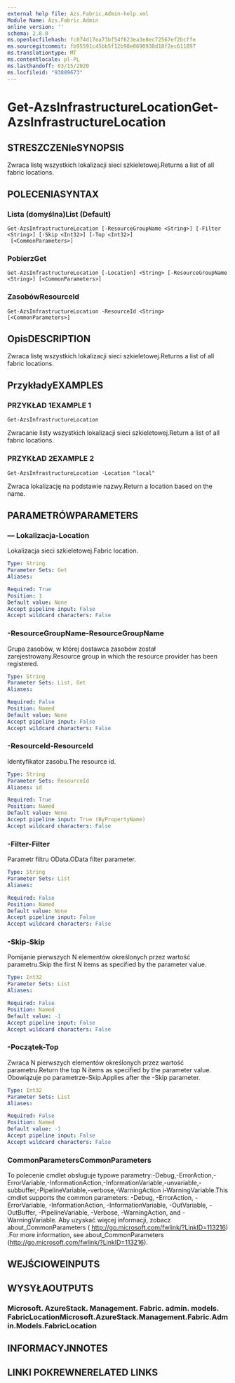 ```yaml
---
external help file: Azs.Fabric.Admin-help.xml
Module Name: Azs.Fabric.Admin
online version: ''
schema: 2.0.0
ms.openlocfilehash: fc074d17ea73bf54f623ea3e8ec72567ef2bcffe
ms.sourcegitcommit: fb95591c45bb5f12b98e0690938d18f2ec611897
ms.translationtype: MT
ms.contentlocale: pl-PL
ms.lasthandoff: 03/15/2020
ms.locfileid: "93889673"
---
```

# <span data-ttu-id="1ce5c-101">Get-AzsInfrastructureLocation</span><span class="sxs-lookup"><span data-stu-id="1ce5c-101">Get-AzsInfrastructureLocation</span></span>

## <span data-ttu-id="1ce5c-102">STRESZCZENIe</span><span class="sxs-lookup"><span data-stu-id="1ce5c-102">SYNOPSIS</span></span>
<span data-ttu-id="1ce5c-103">Zwraca listę wszystkich lokalizacji sieci szkieletowej.</span><span class="sxs-lookup"><span data-stu-id="1ce5c-103">Returns a list of all fabric locations.</span></span>

## <span data-ttu-id="1ce5c-104">POLECENIA</span><span class="sxs-lookup"><span data-stu-id="1ce5c-104">SYNTAX</span></span>

### <span data-ttu-id="1ce5c-105">Lista (domyślna)</span><span class="sxs-lookup"><span data-stu-id="1ce5c-105">List (Default)</span></span>
```
Get-AzsInfrastructureLocation [-ResourceGroupName <String>] [-Filter <String>] [-Skip <Int32>] [-Top <Int32>]
 [<CommonParameters>]
```

### <span data-ttu-id="1ce5c-106">Pobierz</span><span class="sxs-lookup"><span data-stu-id="1ce5c-106">Get</span></span>
```
Get-AzsInfrastructureLocation [-Location] <String> [-ResourceGroupName <String>] [<CommonParameters>]
```

### <span data-ttu-id="1ce5c-107">Zasobów</span><span class="sxs-lookup"><span data-stu-id="1ce5c-107">ResourceId</span></span>
```
Get-AzsInfrastructureLocation -ResourceId <String> [<CommonParameters>]
```

## <span data-ttu-id="1ce5c-108">Opis</span><span class="sxs-lookup"><span data-stu-id="1ce5c-108">DESCRIPTION</span></span>
<span data-ttu-id="1ce5c-109">Zwraca listę wszystkich lokalizacji sieci szkieletowej.</span><span class="sxs-lookup"><span data-stu-id="1ce5c-109">Returns a list of all fabric locations.</span></span>

## <span data-ttu-id="1ce5c-110">Przykłady</span><span class="sxs-lookup"><span data-stu-id="1ce5c-110">EXAMPLES</span></span>

### <span data-ttu-id="1ce5c-111">PRZYKŁAD 1</span><span class="sxs-lookup"><span data-stu-id="1ce5c-111">EXAMPLE 1</span></span>
```
Get-AzsInfrastructureLocation
```

<span data-ttu-id="1ce5c-112">Zwracanie listy wszystkich lokalizacji sieci szkieletowej.</span><span class="sxs-lookup"><span data-stu-id="1ce5c-112">Return a list of all fabric locations.</span></span>

### <span data-ttu-id="1ce5c-113">PRZYKŁAD 2</span><span class="sxs-lookup"><span data-stu-id="1ce5c-113">EXAMPLE 2</span></span>
```
Get-AzsInfrastructureLocation -Location "local"
```

<span data-ttu-id="1ce5c-114">Zwraca lokalizację na podstawie nazwy.</span><span class="sxs-lookup"><span data-stu-id="1ce5c-114">Return a location based on the name.</span></span>

## <span data-ttu-id="1ce5c-115">PARAMETRÓW</span><span class="sxs-lookup"><span data-stu-id="1ce5c-115">PARAMETERS</span></span>

### <span data-ttu-id="1ce5c-116">— Lokalizacja</span><span class="sxs-lookup"><span data-stu-id="1ce5c-116">-Location</span></span>
<span data-ttu-id="1ce5c-117">Lokalizacja sieci szkieletowej.</span><span class="sxs-lookup"><span data-stu-id="1ce5c-117">Fabric location.</span></span>

```yaml
Type: String
Parameter Sets: Get
Aliases:

Required: True
Position: 1
Default value: None
Accept pipeline input: False
Accept wildcard characters: False
```

### <span data-ttu-id="1ce5c-118">-ResourceGroupName</span><span class="sxs-lookup"><span data-stu-id="1ce5c-118">-ResourceGroupName</span></span>
<span data-ttu-id="1ce5c-119">Grupa zasobów, w której dostawca zasobów został zarejestrowany.</span><span class="sxs-lookup"><span data-stu-id="1ce5c-119">Resource group in which the resource provider has been registered.</span></span>

```yaml
Type: String
Parameter Sets: List, Get
Aliases:

Required: False
Position: Named
Default value: None
Accept pipeline input: False
Accept wildcard characters: False
```

### <span data-ttu-id="1ce5c-120">-ResourceId</span><span class="sxs-lookup"><span data-stu-id="1ce5c-120">-ResourceId</span></span>
<span data-ttu-id="1ce5c-121">Identyfikator zasobu.</span><span class="sxs-lookup"><span data-stu-id="1ce5c-121">The resource id.</span></span>

```yaml
Type: String
Parameter Sets: ResourceId
Aliases: id

Required: True
Position: Named
Default value: None
Accept pipeline input: True (ByPropertyName)
Accept wildcard characters: False
```

### <span data-ttu-id="1ce5c-122">-Filter</span><span class="sxs-lookup"><span data-stu-id="1ce5c-122">-Filter</span></span>
<span data-ttu-id="1ce5c-123">Parametr filtru OData.</span><span class="sxs-lookup"><span data-stu-id="1ce5c-123">OData filter parameter.</span></span>

```yaml
Type: String
Parameter Sets: List
Aliases:

Required: False
Position: Named
Default value: None
Accept pipeline input: False
Accept wildcard characters: False
```

### <span data-ttu-id="1ce5c-124">-Skip</span><span class="sxs-lookup"><span data-stu-id="1ce5c-124">-Skip</span></span>
<span data-ttu-id="1ce5c-125">Pomijanie pierwszych N elementów określonych przez wartość parametru.</span><span class="sxs-lookup"><span data-stu-id="1ce5c-125">Skip the first N items as specified by the parameter value.</span></span>

```yaml
Type: Int32
Parameter Sets: List
Aliases:

Required: False
Position: Named
Default value: -1
Accept pipeline input: False
Accept wildcard characters: False
```

### <span data-ttu-id="1ce5c-126">-Początek</span><span class="sxs-lookup"><span data-stu-id="1ce5c-126">-Top</span></span>
<span data-ttu-id="1ce5c-127">Zwraca N pierwszych elementów określonych przez wartość parametru.</span><span class="sxs-lookup"><span data-stu-id="1ce5c-127">Return the top N items as specified by the parameter value.</span></span>
<span data-ttu-id="1ce5c-128">Obowiązuje po parametrze-Skip.</span><span class="sxs-lookup"><span data-stu-id="1ce5c-128">Applies after the -Skip parameter.</span></span>

```yaml
Type: Int32
Parameter Sets: List
Aliases:

Required: False
Position: Named
Default value: -1
Accept pipeline input: False
Accept wildcard characters: False
```

### <span data-ttu-id="1ce5c-129">CommonParameters</span><span class="sxs-lookup"><span data-stu-id="1ce5c-129">CommonParameters</span></span>
<span data-ttu-id="1ce5c-130">To polecenie cmdlet obsługuje typowe parametry:-Debug,-ErrorAction,-ErrorVariable,-InformationAction,-InformationVariable,-unvariable,-subbuffer,-PipelineVariable,-verbose,-WarningAction i-WarningVariable.</span><span class="sxs-lookup"><span data-stu-id="1ce5c-130">This cmdlet supports the common parameters: -Debug, -ErrorAction, -ErrorVariable, -InformationAction, -InformationVariable, -OutVariable, -OutBuffer, -PipelineVariable, -Verbose, -WarningAction, and -WarningVariable.</span></span> <span data-ttu-id="1ce5c-131">Aby uzyskać więcej informacji, zobacz about_CommonParameters ( http://go.microsoft.com/fwlink/?LinkID=113216) .</span><span class="sxs-lookup"><span data-stu-id="1ce5c-131">For more information, see about_CommonParameters (http://go.microsoft.com/fwlink/?LinkID=113216).</span></span>

## <span data-ttu-id="1ce5c-132">WEJŚCIOWE</span><span class="sxs-lookup"><span data-stu-id="1ce5c-132">INPUTS</span></span>

## <span data-ttu-id="1ce5c-133">WYSYŁA</span><span class="sxs-lookup"><span data-stu-id="1ce5c-133">OUTPUTS</span></span>

### <span data-ttu-id="1ce5c-134">Microsoft. AzureStack. Management. Fabric. admin. models. FabricLocation</span><span class="sxs-lookup"><span data-stu-id="1ce5c-134">Microsoft.AzureStack.Management.Fabric.Admin.Models.FabricLocation</span></span>

## <span data-ttu-id="1ce5c-135">INFORMACYJN</span><span class="sxs-lookup"><span data-stu-id="1ce5c-135">NOTES</span></span>

## <span data-ttu-id="1ce5c-136">LINKI POKREWNE</span><span class="sxs-lookup"><span data-stu-id="1ce5c-136">RELATED LINKS</span></span>
